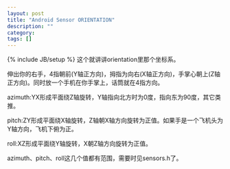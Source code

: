 ```yaml
---
layout: post
title: "Android Sensor ORIENTATION"
description: ""
category: 
tags: []
---
```

{% include JB/setup %}
这个就讲讲orientation里那个坐标系。

伸出你的右手，4指朝前(Y轴正方向)，拇指为向右(X轴正方向)，手掌心朝上(Z轴正方向)。同时放一个手机在你手掌上，话筒就在4指方向。

azimuth:YX形成平面绕Z轴旋转，Y轴指向北方时为0度，指向东为90度，其它类推。

pitch:ZY形成平面绕X轴旋转，Z轴朝X轴方向旋转为正值。如果手是一个飞机头为Y轴方向，飞机下俯为正。

roll:XZ形成平面绕Y轴旋转，X朝Z轴方向旋转为正值。

azimuth、pitch、roll这几个值都有范围，需要时见sensors.h了。

